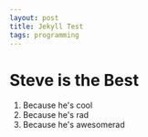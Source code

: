 ```yaml
---
layout: post
title: Jekyll Test
tags: programming
---
```


<h1>Steve is the Best</h1>

1. Because he's cool
2. Because he's rad
3. Because he's awesomerad